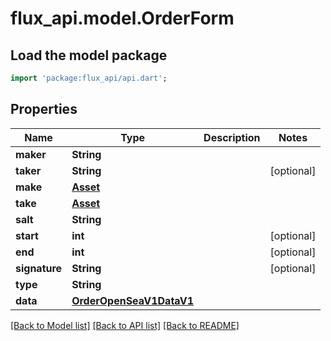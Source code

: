# flux_api.model.OrderForm

## Load the model package
```dart
import 'package:flux_api/api.dart';
```

## Properties
Name | Type | Description | Notes
------------ | ------------- | ------------- | -------------
**maker** | **String** |  | 
**taker** | **String** |  | [optional] 
**make** | [**Asset**](Asset.md) |  | 
**take** | [**Asset**](Asset.md) |  | 
**salt** | **String** |  | 
**start** | **int** |  | [optional] 
**end** | **int** |  | [optional] 
**signature** | **String** |  | [optional] 
**type** | **String** |  | 
**data** | [**OrderOpenSeaV1DataV1**](OrderOpenSeaV1DataV1.md) |  | 

[[Back to Model list]](../README.md#documentation-for-models) [[Back to API list]](../README.md#documentation-for-api-endpoints) [[Back to README]](../README.md)


